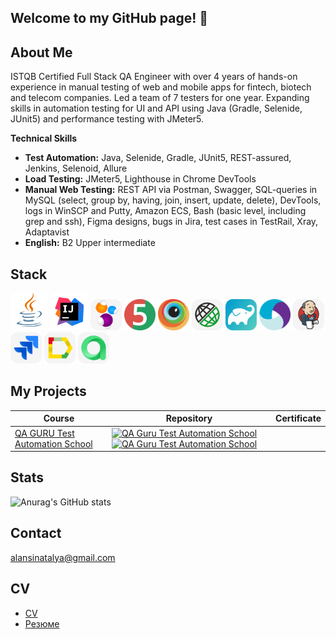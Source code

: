 ## Welcome to my GitHub page! 👋

## About Me
ISTQB Certified Full Stack QA Engineer with over 4 years of hands-on experience in manual testing of web and mobile apps for fintech, biotech and telecom companies. Led a team of 7 testers for one year. Expanding skills in automation testing for UI and API using
Java (Gradle, Selenide, JUnit5) and performance testing with JMeter5.

**Technical Skills**
+ **Test Automation:** Java, Selenide, Gradle, JUnit5, REST-assured, Jenkins, Selenoid, Allure
+ **Load Testing:** JMeter5, Lighthouse in Chrome DevTools
+ **Manual Web Testing:** REST API via Postman, Swagger, SQL-queries in MySQL (select, group by, having, join, insert, update, delete), DevTools, logs in WinSCP and Putty, Amazon ECS, Bash (basic level, including grep and ssh), Figma designs, bugs in Jira,
test cases in TestRail, Xray, Adaptavist
+ **English:** B2 Upper intermediate

## Stack
<a href="https://www.java.com/"><img src="image/logo/Java.svg" width="60" height="60"  alt="Java"/></a>
<a href="https://www.jetbrains.com/idea/"><img src="image/logo/Idea.svg" width="60" height="60"  alt="IDEA"/></a>
<a href="https://selenide.org"><img src="image/logo/selenide.svg" title="Selenide" alt="Selenide" width="50" height="50"/></a>
<a href="https://junit.org/junit5"><img src="image/logo/junit5.svg" title="JUnit5" alt="JUnit5" width="50" height="50"/></a>
<a href="https://www.browserstack.com/"><img src="image/logo/Browserstack.svg" width="50" height="50"  alt="Browserstack"/></a>
<a href="https://rest-assured.io"><img src="image/logo/rest_assured.svg" title="REST Assured" alt="REST Assured" width="50" height="50"/></a>
<a href="https://gradle.org"><img src="image/logo/gradle.svg" title="Gradle" alt="Gradle" width="50" height="50"/></a>
<a href="https://appium.io/"><img src="image/logo/Appium.svg" width="50" height="50"  alt="Appium"/></a>
<a href="https://www.jenkins.io"><img src="image/logo/jenkins.svg" title="Jenkins" alt="Jenkins" width="50" height="50"/></a>
<a href="https://www.atlassian.com/software/jira"><img src="image/logo/jira.svg" title="Jira" alt="Jira" width="50" height="50"/></a>
<a href="https://qameta.io/allure-report"><img src="image/logo/allure_report.svg" title="Allure Report" alt="Allure Report" width="50" height="50"/></a>
<a href="https://qameta.io"><img src="image/logo/allure_testops.svg" title="Allure Testops" alt="REST Assured" width="50" height="50"/></a>

## My Projects
| Course                                             | Repository                                                                                                                                                                                                                                                                                                                                                                                                                                                      | Certificate                                                          |
|----------------------------------------------------|-----------------------------------------------------------------------------------------------------------------------------------------------------------------------------------------------------------------------------------------------------------------------------------------------------------------------------------------------------------------------------------------------------------------------------------------------------------------|----------------------------------------------------------------------| 
| [QA GURU Test Automation School](https://qa.guru/) | [![QA Guru Test Automation School](https://github-readme-stats.vercel.app/api/pin/?username=NatalyaAlAnsi&repo=near-earth-object-tests&bg_color=DEG,FBD3E9,BE81F7)](https://github.com/natalyaalansi/near-earth-object-tests) [![QA Guru Test Automation School](https://github-readme-stats.vercel.app/api/pin/?username=NatalyaAlAnsi&repo=rest-assured-reqres-tests&bg_color=DEG,FBD3E9,BE81F7)](https://github.com/natalyaalansi/rest-assured-reqres-tests) ||

## Stats
![Anurag's GitHub stats](https://github-readme-stats.vercel.app/api?username=NatalyaAlAnsi&show_icons=true&bg_color=00000000)

## Contact
alansinatalya@gmail.com

## CV
+ [CV](https://drive.google.com/file/d/1HR7i-pIcxE6msbOZ-n6FcvsKFU30DcRI/view?usp=drive_link)
+ [Резюме](https://drive.google.com/file/d/1Dxu-kpQFeYfp4L4G-EsmpE9m_iKX4Lv2/view?usp=drive_link)
<!--
**natalyaalansi/natalyaalansi** is a ✨ _special_ ✨ repository because its `README.md` (this file) appears on your GitHub profile.





